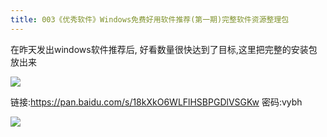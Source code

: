 ```yaml
---
title: 003《优秀软件》Windows免费好用软件推荐(第一期)完整软件资源整理包
---
```


在昨天发出windows软件推荐后, 好看数量很快达到了目标,这里把完整的安装包放出来


![](https://www.v2fy.com/asset/soft-000003-windows10-softs-recommand-all/gzh.png)


链接:https://pan.baidu.com/s/18kXkO6WLFlHSBPGDlVSGKw  密码:vybh

![](https://www.v2fy.com/asset/soft-000003-windows10-softs-recommand-all/9.png)
